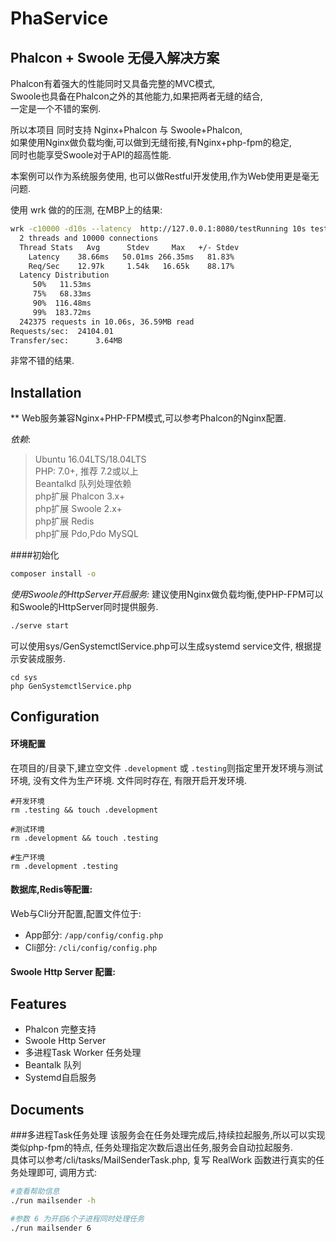 # PhaService

## Phalcon + Swoole 无侵入解决方案

Phalcon有着强大的性能同时又具备完整的MVC模式,    
Swoole也具备在Phalcon之外的其他能力,如果把两者无缝的结合,   
一定是一个不错的案例.   

所以本项目 同时支持 Nginx+Phalcon 与 Swoole+Phalcon,   
如果使用Nginx做负载均衡,可以做到无缝衔接,有Nginx+php-fpm的稳定,   
同时也能享受Swoole对于API的超高性能.   

本案例可以作为系统服务使用, 也可以做Restful开发使用,作为Web使用更是毫无问题. 

使用 wrk 做的的压测, 在MBP上的结果:

```bash
wrk -c10000 -d10s --latency  http://127.0.0.1:8080/testRunning 10s test @ http://127.0.0.1:8080/test
  2 threads and 10000 connections
  Thread Stats   Avg      Stdev     Max   +/- Stdev
    Latency    38.66ms   50.01ms 266.35ms   81.83%
    Req/Sec    12.97k     1.54k   16.65k    88.17%
  Latency Distribution
     50%   11.53ms
     75%   68.33ms
     90%  116.48ms
     99%  183.72ms
  242375 requests in 10.06s, 36.59MB read
Requests/sec:  24104.01
Transfer/sec:      3.64MB
```

非常不错的结果. 

## Installation

** Web服务兼容Nginx+PHP-FPM模式,可以参考Phalcon的Nginx配置.

*依赖*:

> Ubuntu 16.04LTS/18.04LTS  
> PHP: 7.0+, 推荐 7.2或以上  
> Beantalkd 队列处理依赖   
> php扩展 Phalcon 3.x+  
> php扩展 Swoole 2.x+  
> php扩展 Redis  
> php扩展 Pdo,Pdo MySQL  

####初始化

```bash
composer install -o
```

*使用Swoole的HttpServer开启服务:*
建议使用Nginx做负载均衡,使PHP-FPM可以和Swoole的HttpServer同时提供服务. 

```bash
./serve start
```

可以使用sys/GenSystemctlService.php可以生成systemd service文件,
根据提示安装成服务.

```
cd sys
php GenSystemctlService.php
```

## Configuration
#### 环境配置
在项目的/目录下,建立空文件 `.development` 或 `.testing`则指定里开发环境与测试环境, 没有文件为生产环境. 文件同时存在, 有限开启开发环境. 
```
#开发环境
rm .testing && touch .development 

#测试环境
rm .development && touch .testing 

#生产环境
rm .development .testing 
```

#### 数据库,Redis等配置:
Web与Cli分开配置,配置文件位于:
* App部分: `/app/config/config.php`   
* Cli部分: `/cli/config/config.php`

#### Swoole Http Server 配置:


## Features
* Phalcon 完整支持  
* Swoole Http Server
* 多进程Task Worker 任务处理  
* Beantalk 队列
* Systemd自启服务


## Documents
###多进程Task任务处理
该服务会在任务处理完成后,持续拉起服务,所以可以实现类似php-fpm的特点, 任务处理指定次数后退出任务,服务会自动拉起服务.   
具体可以参考/cli/tasks/MailSenderTask.php, 复写 RealWork 函数进行真实的任务处理即可, 调用方式:   
```bash
#查看帮助信息
./run mailsender -h

#参数 6 为开启6个子进程同时处理任务
./run mailsender 6 
```
